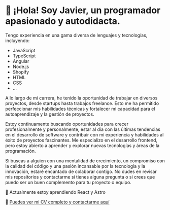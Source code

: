 # 👋 ¡Hola! Soy Javier, un programador apasionado y autodidacta.

Tengo experiencia en una gama diversa de lenguajes y tecnologías, incluyendo:

- JavaScript
- TypeScript
- Angular
- Node.js
- Shopify
- HTML
- CSS
- ...

A lo largo de mi carrera, he tenido la oportunidad de trabajar en diversos proyectos, desde startups hasta trabajos freelance. Esto me ha permitido perfeccionar mis habilidades técnicas y fortalecer mi capacidad para el autoaprendizaje y la gestión de proyectos.

Estoy continuamente buscando oportunidades para crecer profesionalmente y personalmente, estar al día con las últimas tendencias en el desarrollo de software y contribuir con mi experiencia y habilidades al éxito de proyectos fascinantes. Me especializo en el desarrollo frontend, pero estoy abierto a aprender y explorar nuevas tecnologías y áreas de la programación.

Si buscas a alguien con una mentalidad de crecimiento, un compromiso con la calidad del código y una pasión incansable por la tecnología y la innovación, estaré encantado de colaborar contigo. No dudes en revisar mis repositorios y contactarme si tienes alguna pregunta o si crees que puedo ser un buen complemento para tu proyecto o equipo.

🌱 Actualmente estoy aprendiendo React y Astro

🔗 [Puedes ver mi CV completo y contactarme aquí](https://jal-dev.vercel.app/)

